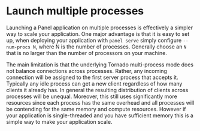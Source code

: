 # Launch multiple processes

Launching a Panel application on multiple processes is effectively a simpler way to scale your application. One major advantage is that it is easy to set up, when deploying your application with `panel serve` simply configure `--num-procs N`, where N is the number of processes. Generally choose an `N` that is no larger than the number of processors on your machine.

The main limitation is that the underlying Tornado multi-process mode does not balance connections across processes. Rather, any incoming connection will be assigned to the first server process that accepts it. Typically any idle process can get a new client regardless of how many clients it already has. In general the resulting distribution of clients across processes will be unequal. Moreover, this still uses significantly more resources since each process has the same overhead and all processes will be contending for the same memory and compute resources. However if your application is single-threaded and you have sufficient memory this is a simple way to make your application scale.